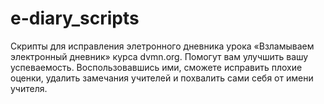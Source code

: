 # e-diary_scripts

Скрипты для исправления элетронного дневника урока «Взламываем электронный дневник» курса dvmn.org. Помогут вам улучшить вашу успеваемость. Воспользовавшись ими, сможете исправить плохие оценки, удалить замечания учителей и похвалить сами себя от имени учителя.
